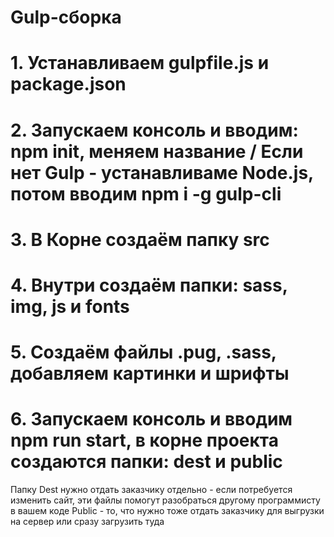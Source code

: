 # Gulp-сборка

# 1. Устанавливаем gulpfile.js и package.json

# 2. Запускаем консоль и вводим: npm init, меняем название / Если нет Gulp - устанавливаме Node.js, потом вводим npm i -g gulp-cli 

# 3. В Корне создаём папку src

# 4. Внутри создаём папки: sass, img, js и fonts

# 5. Создаём файлы .pug, .sass, добавляем картинки и шрифты

# 6. Запускаем консоль и вводим npm run start, в корне проекта создаются папки: dest и public
Папку Dest нужно отдать заказчику отдельно - если потребуется изменить сайт, эти файлы помогут разобраться другому программисту в вашем коде
Public - то, что нужно тоже отдать заказчику для выгрузки на сервер или сразу загрузить туда
